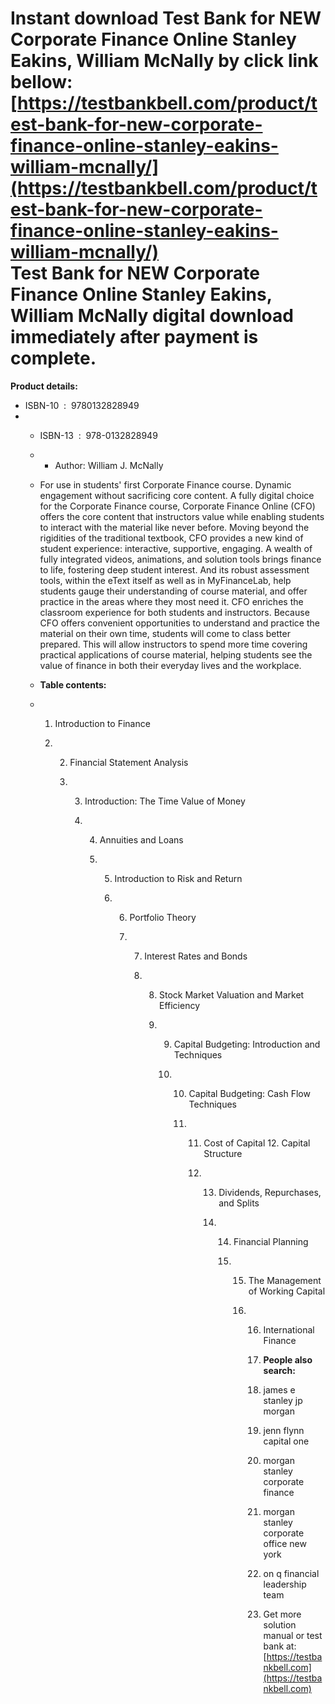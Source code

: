 Instant download **Test Bank for NEW Corporate Finance Online Stanley Eakins, William McNally** by click link bellow:  
[https://testbankbell.com/product/test-bank-for-new-corporate-finance-online-stanley-eakins-william-mcnally/](https://testbankbell.com/product/test-bank-for-new-corporate-finance-online-stanley-eakins-william-mcnally/)  
Test Bank for NEW Corporate Finance Online Stanley Eakins, William McNally digital download immediately after payment is complete.
==================================================================================================================================


**Product details:**
* ISBN-10 ‏ : ‎ 9780132828949
* * ISBN-13 ‏ : ‎ 978-0132828949
  * * Author: William J. McNally
   
  * For use in students' first Corporate Finance course. Dynamic engagement without sacrificing core content. A fully digital choice for the Corporate Finance course, Corporate Finance Online (CFO) offers the core content that instructors value while enabling students to interact with the material like never before. Moving beyond the rigidities of the traditional textbook, CFO provides a new kind of student experience: interactive, supportive, engaging. A wealth of fully integrated videos, animations, and solution tools brings finance to life, fostering deep student interest. And its robust assessment tools, within the eText itself as well as in MyFinanceLab, help students gauge their understanding of course material, and offer practice in the areas where they most need it. CFO enriches the classroom experience for both students and instructors. Because CFO offers convenient opportunities to understand and practice the material on their own time, students will come to class better prepared. This will allow instructors to spend more time covering practical applications of course material, helping students see the value of finance in both their everyday lives and the workplace.
 
  * **Table contents:**
 
  * 1. Introduction to Finance
   
    2. 2. Financial Statement Analysis
      
       3. 3. Introduction: The Time Value of Money
         
          4. 4. Annuities and Loans
            
             5. 5. Introduction to Risk and Return
               
                6. 6. Portfolio Theory
                  
                   7. 7. Interest Rates and Bonds
                     
                      8. 8. Stock Market Valuation and Market Efficiency
                        
                         9. 9. Capital Budgeting: Introduction and Techniques
                           
                            10. 10. Capital Budgeting: Cash Flow Techniques
                               
                                11. 11. Cost of Capital 12. Capital Structure
                                   
                                    12. 13. Dividends, Repurchases, and Splits
                                       
                                        14. 14. Financial Planning
                                           
                                            15. 15. The Management of Working Capital
                                               
                                                16. 16. International Finance
                                                   
                                                    17. **People also search:**
                                                   
                                                    18. james e stanley jp morgan
                                                   
                                                    19. jenn flynn capital one
                                                   
                                                    20. morgan stanley corporate finance
                                                   
                                                    21. morgan stanley corporate office new york
                                                   
                                                    22. on q financial leadership team
                                                    23.  Get more solution manual or test bank at: [https://testbankbell.com](https://testbankbell.com)
